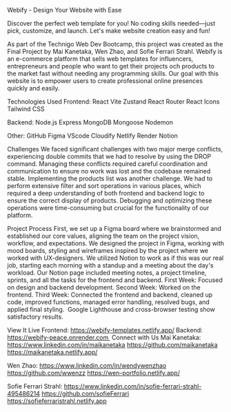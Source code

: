 Webify - Design Your Website with Ease

Discover the perfect web template for you! No coding skills needed—just pick, customize, and launch.
Let's make website creation easy and fun!

As part of the Technigo Web Dev Bootcamp, this project was created as the Final Project by Mai Kanetaka, Wen Zhao, and Sofie Ferrari Strahl. Webify is an e-commerce platform that sells web templates for influencers, entrepreneurs and people who want to get their projects och products to the market fast without needing any programming skills. Our goal with this website is to empower users to create professional online presences quickly and easily.

Technologies Used
Frontend:
React
Vite
Zustand
React Router
React Icons
Tailwind CSS

Backend:
Node.js
Express
MongoDB
Mongoose
Nodemon

Other:
GitHub
Figma
VScode
Cloudify
Netlify
Render
Notion

Challenges
We faced significant challenges with two major merge conflicts, experiencing double commits that we had to resolve by using the DROP command. Managing these conflicts required careful coordination and communication to ensure no work was lost and the codebase remained stable.
Implementing the products list was another challenge. We had to perform extensive filter and sort operations in various places, which required a deep understanding of both frontend and backend logic to ensure the correct display of products. Debugging and optimizing these operations were time-consuming but crucial for the functionality of our platform.

Project Process
First, we set up a Figma board where we brainstormed and established our core values, aligning the team on the project vision, workflow, and expectations. We designed the project in Figma, working with mood boards, styling and wireframes inspired by the project where we worked with UX-designers.
We utilized Notion to work as if this was our real job, starting each morning with a standup and a meeting about the day's workload. Our Notion page included meeting notes, a project timeline, sprints, and all the tasks for the frontend and backend.
First Week: Focused on design and backend development.
Second Week: Worked on the frontend.
Third Week: Connected the frontend and backend, cleaned up code, improved functions, managed error handling, resolved bugs, and applied final styling. 
Google Lighthouse and cross-browser testing show satisfactory results.

View It Live
Frontend: https://webify-templates.netlify.app/
Backend: https://webify-peace.onrender.com 
Connect with Us
Mai Kanetaka:
https://www.linkedin.com/in/maikanetaka
https://github.com/maikanetaka
https://maikanetaka.netlify.app/ 

Wen Zhao:
https://www.linkedin.com/in/wendywenzhao
https://github.com/wwenzz
https://wen-portfolio.netlify.app/ 

Sofie Ferrari Strahl:
https://www.linkedin.com/in/sofie-ferrari-strahl-495486214
https://github.com/sofieFerrari
https://sofieferraristrahl.netlify.app
